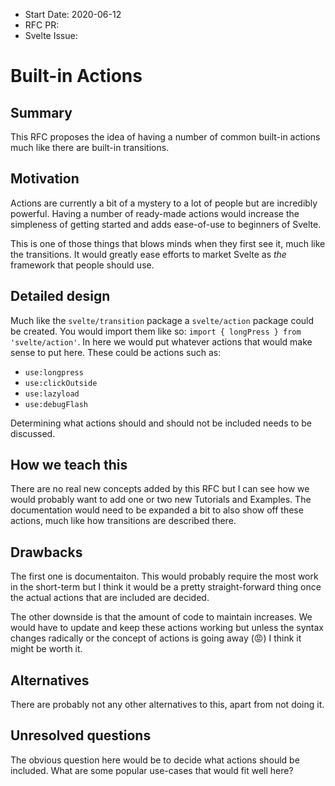 - Start Date: 2020-06-12
- RFC PR: 
- Svelte Issue:

# Built-in Actions

## Summary

This RFC proposes the idea of having a number of common built-in actions much like there
are built-in transitions.

## Motivation

Actions are currently a bit of a mystery to a lot of people but are incredibly powerful.
Having a number of ready-made actions would increase the simpleness of getting started
and adds ease-of-use to beginners of Svelte. 

This is one of those things that blows minds when they first see it, much like the
transitions. It would greatly ease efforts to market Svelte as *the* framework that
people should use.

## Detailed design

Much like the `svelte/transition` package a `svelte/action` package could be created.
You would import them like so: `import { longPress } from 'svelte/action'`.
In here we would put whatever actions that would make sense to put here. These
could be actions such as: 

- `use:longpress`
- `use:clickOutside`
- `use:lazyload`
- `use:debugFlash`

Determining what actions should and should not be included needs to be discussed.

## How we teach this

There are no real new concepts added by this RFC but I can see how we would probably want
to add one or two new Tutorials and Examples. The documentation would need to be expanded
a bit to also show off these actions, much like how transitions are described there.

## Drawbacks

The first one is documentaiton. This would probably require the most work in the short-term
but I think it would be a pretty straight-forward thing once the actual actions that are
included are decided.

The other downside is that the amount of code to maintain increases. We would have to update
and keep these actions working but unless the syntax changes radically or the concept of
actions is going away (😡) I think it might be worth it.

## Alternatives

There are probably not any other alternatives to this, apart from not doing it. 


## Unresolved questions

The obvious question here would be to decide what actions should be included. What are some
popular use-cases that would fit well here?
